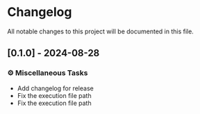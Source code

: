 # Changelog

All notable changes to this project will be documented in this file.

## [0.1.0] - 2024-08-28

### ⚙️ Miscellaneous Tasks

- Add changelog for release
- Fix the execution file path
- Fix the execution file path

<!-- generated by git-cliff -->
